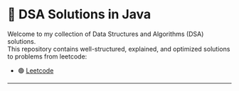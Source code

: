 # 🧠 DSA Solutions in Java

Welcome to my collection of Data Structures and Algorithms (DSA) solutions.  
This repository contains well-structured, explained, and optimized solutions to problems from leetcode:

- 🟢 [Leetcode](https://leetcode.com/u/AnuragB_12/)


---
